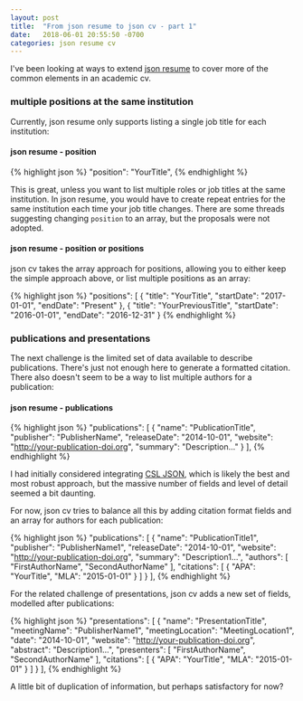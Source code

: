 ```yaml
---
layout: post
title:  "From json resume to json cv - part 1"
date:   2018-06-01 20:55:50 -0700
categories: json resume cv
---
```

I've been looking at ways to extend [json resume](https://jsonresume.org/) to cover more of the common elements in an academic cv.

### multiple positions at the same institution

Currently, json resume only supports listing a single job title for each institution:

#### json resume - position
{% highlight json %}
"position": "YourTitle",
{% endhighlight %}

This is great, unless you want to list multiple roles or job titles at the same institution. In json resume, you would have to create repeat entries for the same institution each time your job title changes. There are some threads suggesting changing `position` to an array, but the proposals were not adopted.

#### json resume - position or positions
json cv takes the array approach for positions, allowing you to either keep the simple approach above, or list multiple positions as an array:

{% highlight json %}
"positions": [
    {
	"title": "YourTitle",
	"startDate": "2017-01-01",
	"endDate": "Present"
    },
    {
	"title": "YourPreviousTitle",
	"startDate": "2016-01-01",
	"endDate": "2016-12-31"
    }
{% endhighlight %}

### publications and presentations
The next challenge is the limited set of data available to describe publications. There's just not enough here to generate a formatted citation. There also doesn't seem to be a way to list multiple authors for a publication:

#### json resume - publications
{% highlight json %}
"publications": [
	{
	"name": "PublicationTitle",
	"publisher": "PublisherName",
	"releaseDate": "2014-10-01",
	"website": "http://your-publication-doi.org",
	"summary": "Description..."
	}
],
{% endhighlight %}

I had initially considered integrating [CSL JSON](https://citationstyles.org/), which is likely the best and most robust approach, but the massive number of fields and level of detail seemed a bit daunting.

For now, json cv tries to balance all this by adding citation format fields and an array for authors for each publication:

{% highlight json %}
"publications": [
		{
        "name": "PublicationTitle1",
		"publisher": "PublisherName1",
		"releaseDate": "2014-10-01",
		"website": "http://your-publication-doi.org",
		"summary": "Description1...",
		"authors": [
		    "FirstAuthorName",
            "SecondAuthorName"
        ],
		"citations": [
		  {
          "APA": "YourTitle",
		  "MLA": "2015-01-01"
		  }
        ]
		}
],
{% endhighlight %}

For the related challenge of presentations, json cv adds a new set of fields, modelled after publications:

{% highlight json %}
"presentations": [
		{
        "name": "PresentationTitle",
		"meetingName": "PublisherName1",
		"meetingLocation": "MeetingLocation1",
		"date": "2014-10-01",
		"website": "http://your-publication-doi.org",
		"abstract": "Description1...",
		"presenters": [
            "FirstAuthorName",
			"SecondAuthorName"
        ],
		"citations": [
		{
			"APA": "YourTitle",
			"MLA": "2015-01-01"
		}
        ]
		}
],
{% endhighlight %}

A little bit of duplication of information, but perhaps satisfactory for now?